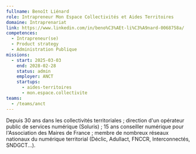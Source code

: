 ```yaml
---
fullname: Benoît Liénard
role: Intrapreneur Mon Espace Collectivités et Aides Territoires
domaine: Intraprenariat
link: https://www.linkedin.com/in/beno%C3%AEt-li%C3%A9nard-0068758a/
competences:
  - Intrapreneur(se)
  - Product strategy
  - Administration Publique
missions:
  - start: 2025-03-03
    end: 2028-02-28
    status: admin
    employer: ANCT
    startups:
      - aides-territoires
      - mon.espace.collectivite
teams:
  - /teams/anct
---
```

Depuis 30 ans dans les collectivités territoriales ; direction d'un opérateur public de services numérique (Soluris) ; 15 ans conseiller numérique pour l'Association des Maires de France ; membre de nombreux réseaux nationaux du numérique territorial (Déclic, Adullact, FNCCR, Interconnectés, SNDGCT...).